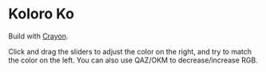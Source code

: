 # Koloro Ko

Build with [Crayon](https://crayonlang.org/).

Click and drag the sliders to adjust the color on the right, and try to match the color on the left. You can also use QAZ/OKM to decrease/increase RGB.
